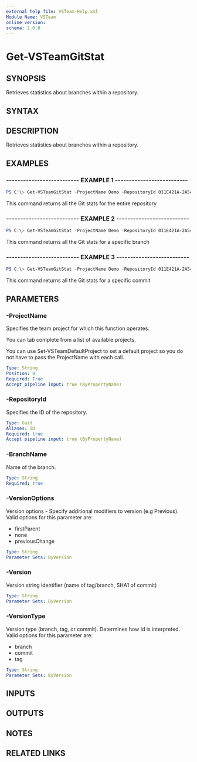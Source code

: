 ```yaml
---
external help file: VSTeam-Help.xml
Module Name: VSTeam
online version:
schema: 2.0.0
---
```


# Get-VSTeamGitStat

## SYNOPSIS

Retrieves statistics about branches within a repository.

## SYNTAX

## DESCRIPTION

Retrieves statistics about branches within a repository.

## EXAMPLES

### -------------------------- EXAMPLE 1 --------------------------

```PowerShell
PS C:\> Get-VSTeamGitStat -ProjectName Demo -RepositoryId 011E421A-2A54-4491-B370-9256AD8A1BDD
```

This command returns all the Git stats for the entire repository

### -------------------------- EXAMPLE 2 --------------------------

```PowerShell
PS C:\> Get-VSTeamGitStat -ProjectName Demo -RepositoryId 011E421A-2A54-4491-B370-9256AD8A1BDD -BranchName develop
```

This command returns all the Git stats for a specific branch

### -------------------------- EXAMPLE 3 --------------------------

```PowerShell
PS C:\> Get-VSTeamGitStat -ProjectName Demo -RepositoryId 011E421A-2A54-4491-B370-9256AD8A1BDD -BranchName develop -VersionType branch -Version 67cae2b029dff7eb3dc062b49403aaedca5bad8d
```

This command returns all the Git stats for a specific commit

## PARAMETERS

### -ProjectName

Specifies the team project for which this function operates.

You can tab complete from a list of available projects.

You can use Set-VSTeamDefaultProject to set a default project so
you do not have to pass the ProjectName with each call.

```yaml
Type: String
Position: 0
Required: True
Accept pipeline input: true (ByPropertyName)
```

### -RepositoryId

Specifies the ID of the repository.

```yaml
Type: Guid
Aliases: ID
Required: true
Accept pipeline input: true (ByPropertyName)
```

### -BranchName

Name of the branch.

```yaml
Type: String
Required: true
```

### -VersionOptions

Version options - Specify additional modifiers to version (e.g Previous). Valid options for this parameter are:

- firstParent
- none
- previousChange

```yaml
Type: String
Parameter Sets: ByVersion
```

### -Version

Version string identifier (name of tag/branch, SHA1 of commit)

```yaml
Type: String
Parameter Sets: ByVersion
```

### -VersionType

Version type (branch, tag, or commit). Determines how Id is interpreted. Valid options for this parameter are:

- branch
- commit
- tag

```yaml
Type: String
Parameter Sets: ByVersion
```

## INPUTS

## OUTPUTS

## NOTES

## RELATED LINKS

